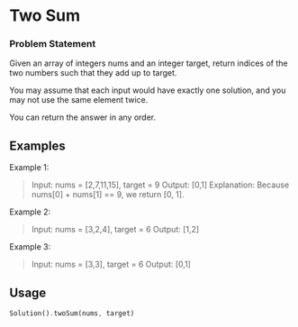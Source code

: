 # Two Sum 

### Problem Statement

Given an array of integers nums and an integer target, return indices of the two numbers such that they add up to target.

You may assume that each input would have exactly one solution, and you may not use the same element twice.

You can return the answer in any order.

## Examples 

Example 1:
>Input: nums = [2,7,11,15], target = 9
Output: [0,1]
Explanation: Because nums[0] + nums[1] == 9, we return [0, 1].

Example 2:
>Input: nums = [3,2,4], target = 6
Output: [1,2]


Example 3:
>Input: nums = [3,3], target = 6
Output: [0,1]

## Usage

```dart
Solution().twoSum(nums, target)
```
